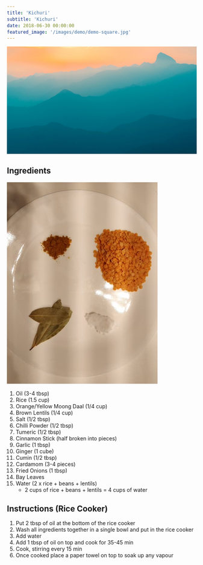 ```yaml
---
title: 'Kichuri'
subtitle: 'Kichuri'
date: 2018-06-30 00:00:00
featured_image: '/images/demo/demo-square.jpg'
---
```


![](/images/demo/demo-landscape.jpg)

## Ingredients

![ingredients](/images/bangla/bangla-kichuri-01.jpg)

1. Oil (3-4 tbsp)
1. Rice (1.5 cup)
1. Orange/Yellow Moong Daal (1/4 cup)
1. Brown Lentils (1/4 cup)
1. Salt (1/2 tbsp)
1. Chilli Powder (1/2 tbsp)
1. Tumeric (1/2 tbsp)
1. Cinnamon Stick (half broken into pieces)
1. Garlic (1 tbsp)
1. Ginger (1 cube)
1. Cumin (1/2 tbsp)
1. Cardamom (3-4 pieces)
1. Fried Onions (1 tbsp)
1. Bay Leaves
1. Water (2 x rice + beans + lentils)
   * 2 cups of rice + beans + lentils = 4 cups of water

## Instructions (Rice Cooker)

1. Put 2 tbsp of oil at the bottom of the rice cooker
1. Wash all ingredients together in a single bowl and put in the rice cooker
1. Add water
1. Add 1 tbsp of oil on top and cook for 35-45 min
1. Cook, stirring every 15 min
1. Once cooked place a paper towel on top to soak up any vapour
